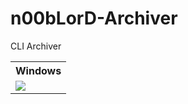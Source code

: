 # n00bLorD-Archiver
CLI Archiver 

<table border=0><tr><th>Windows</th></tr><tr><td><a href="https://travis-ci.org/ddulshan/n00bLorD-Archiver"><img src="https://travis-ci.org/ddulshan/n00bLorD-Archiver.svg?branch=master"</img></a></td></tr></table>
